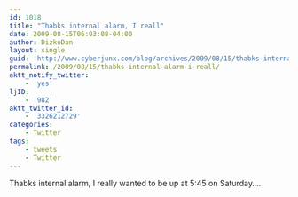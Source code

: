```yaml
---
id: 1018
title: "Thabks internal alarm, I reall"
date: 2009-08-15T06:03:08-04:00
author: DizkoDan
layout: single
guid: 'http://www.cyberjunx.com/blog/archives/2009/08/15/thabks-internal-alarm-i-reall/'
permalink: /2009/08/15/thabks-internal-alarm-i-reall/
aktt_notify_twitter:
    - 'yes'
ljID:
    - '982'
aktt_twitter_id:
    - '3326212729'
categories:
    - Twitter
tags:
    - tweets
    - Twitter
---
```


Thabks internal alarm, I really wanted to be up at 5:45 on Saturday….
